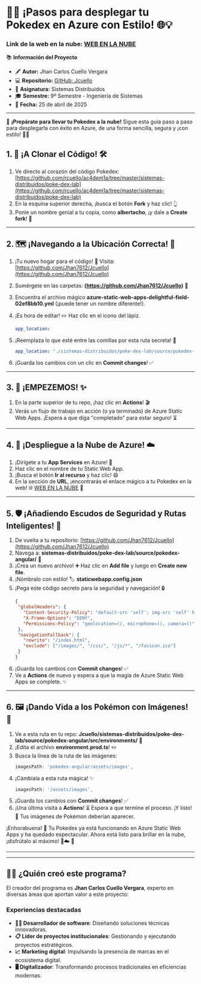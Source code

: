 # 🚀✨  ¡Pasos para desplegar tu Pokedex en Azure con Estilo! 🌐💡

### Link de la web en la nube: [WEB EN LA NUBE](https://nice-cliff-073b80310.6.azurestaticapps.net)

📚 **Información del Proyecto**  
- 🖋️ **Autor:** Jhan Carlos Cuello Vergara  
- 💻 **Repositorio:** [GitHub: Jcuello](https://github.com/Jhan7612/Jcuello)  
- 🏫 **Asignatura:** Sistemas Distribuidos  
- 🎓 **Semestre:** 9º Semestre - Ingeniería de Sistemas  
- 📅 **Fecha:** 25 de abril de 2025  

---

🌟 **¡Prepárate para llevar tu Pokedex a la nube!** Sigue esta guía paso a paso para desplegarla con éxito en Azure, de una forma sencilla, segura y ¡con estilo! 🚀🌈

## 1. 🍴 ¡A Clonar el Código!  🛠️

1.  Ve directo al corazón del código Pokedex: [https://github.com/rcuello/ac4dem1a/tree/master/sistemas-distribuidos/poke-dex-lab](https://github.com/rcuello/ac4dem1a/tree/master/sistemas-distribuidos/poke-dex-lab)
2.  En la esquina superior derecha, ¡busca el botón **Fork** y haz clic! 👆
3.  Ponle un nombre genial a tu copia, como **albertacho**, ¡y dale a **Create fork**! 🎉

---

## 2. 🗺️ ¡Navegando a la Ubicación Correcta!  🧭

1.  ¡Tu nuevo hogar para el código! 🏡 Visita: [https://github.com/Jhan7612/Jcuello](https://github.com/Jhan7612/Jcuello) 
2.  Sumérgete en las carpetas: **(https://github.com/Jhan7612/Jcuello)** 📂
3.  Encuentra el archivo mágico **azure-static-web-apps-delightful-field-02ef8bb10.yml** (¡puede tener un nombre  diferente!).
4.  ¡Es hora de editar! ✏️ Haz clic en el icono del lápiz.

    ```yaml
    app_location:
    ```
6.  ¡Reemplaza lo que esté entre las comillas por esta ruta secreta! 🤫
    ```yaml
    app_location: "./sistemas-distribuidos/poke-dex-lab/source/pokedex-angular"
    ```
7.  ¡Guarda los cambios con un clic en **Commit changes**! ✅

---

## 3. 🚦 ¡EMPEZEMOS! ✨

1.  En la parte superior de tu repo, ¡haz clic en **Actions**! 🎬
2.  Verás un flujo de trabajo en acción (o ya terminado) de Azure Static Web Apps. ¡Espera a que diga "completado" para estar seguro! ⏳

---

## 4. 🚀 ¡Despliegue a la Nube de Azure!  ☁️

1.  ¡Dirígete a tu **App Services** en Azure! 🌠
2.  Haz clic en el nombre de tu Static Web App.
3.  ¡Busca el botón **Ir al recurso** y haz clic! 😄
4.  En la sección de **URL**, ¡encontrarás el enlace mágico a tu Pokedex en la web! 🌐 [WEB EN LA NUBE](https://nice-cliff-073b80310.6.azurestaticapps.net) 👀

---

## 5. 🛡️ ¡Añadiendo Escudos de Seguridad y Rutas Inteligentes!  🧭

1.  De vuelta a tu repositorio: [https://github.com/Jhan7612/Jcuello](https://github.com/Jhan7612/Jcuello) 
2.  Navega a: **sistemas-distribuidos/poke-dex-lab/source/pokedex-angular/** 📂
3.  ¡Crea un nuevo archivo! ➕ Haz clic en **Add file** y luego en **Create new file**.
4.  ¡Nómbralo con estilo! 🏷️ **staticwebapp.config.json**
5.  ¡Pega este código secreto para la seguridad y navegación! 🔒
     ```json
    {
      "globalHeaders": {
        "Content-Security-Policy": "default-src 'self'; img-src 'self' https://raw.githubusercontent.com https://pokeapi.co https://assets.pokemon.com; script-src 'self' 'unsafe-inline'; style-src 'self' 'unsafe-inline' https://fonts.googleapis.com; font-src 'self' https://fonts.gstatic.com; connect-src 'self' https://beta.pokeapi.co",
        "X-Frame-Options": "DENY",
        "Permissions-Policy": "geolocation=(), microphone=(), camera=()"
      },
      "navigationFallback": {
        "rewrite": "/index.html",
        "exclude": ["/images/", "/css/", "/js/*", "/favicon.ico"]
      }
    }
    ```
6.  ¡Guarda los cambios con **Commit changes**! ✅
7.  Ve a **Actions** de nuevo y espera a que la magia de Azure Static Web Apps se complete. ✨

---

## 6. 🖼️ ¡Dando Vida a los Pokémon con Imágenes! 🎨

1.  Ve a esta ruta en tu repo: **Jcuello/sistemas-distribuidos/poke-dex-lab/source/pokedex-angular/src/environments/** 📂
2.  ¡Edita el archivo **environment.prod.ts**! ✏️
3.  Busca la línea de la ruta de las imágenes:
    ```typescript
    imagesPath: 'pokedex-angular/assets/images',
    ```
4.  ¡Cámbiala a esta ruta mágica! ✨
    ```typescript
    imagesPath: '/assets/images',
    ```
5.  ¡Guarda los cambios con **Commit changes**! ✅
6.  ¡Una última visita a **Actions**! ⏳ Espera a que termine el proceso. ¡Y listo! 🎉 Tus imágenes de Pokémon deberían aparecer.

¡Enhorabuena! 🎊 Tu Pokedex ya está funcionando en Azure Static Web Apps y ha quedado espectacular. Ahora está listo para brillar en la nube, ¡disfrútalo al máximo! 🚀☁️ 🚀

---

---

## 🧑‍💻 **¿Quién creó este programa?**
El creador del programa es **Jhan Carlos Cuello Vergara**, experto en diversas áreas que aportan valor a este proyecto:

### **Experiencias destacadas**
- **👨‍💻 Desarrollador de software**: Diseñando soluciones técnicas innovadoras.
- **📋 Líder de proyectos institucionales**: Gestionando y ejecutando proyectos estratégicos.
- **📈 Marketing digital**: Impulsando la presencia de marcas en el ecosistema digital.
- **🖥️ Digitalizador**: Transformando procesos tradicionales en eficiencias modernas.




